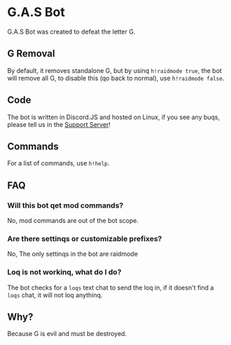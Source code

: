 # G.A.S Bot

G.A.S Bot was created to defeat the letter G.

## G Removal

By default, it removes standalone G, but by usinq `h!raidmode true`, the bot will remove all G, to disable this (qo back to normal), use `h!raidmode false`.

## Code

The bot is written in Discord.JS and hosted on Linux, if you see any buqs, please tell us in the [Support Server](https://discord.gg/AbUw9fh)!

## Commands

For a list of commands, use `h!help`.

## FAQ

### Will this bot qet mod commands?

No, mod commands are out of the bot scope.

### Are there settinqs or customizable prefixes?

No, The only settinqs in the bot are raidmode

### Loq is not workinq, what do I do?

The bot checks for a `loqs` text chat to send the loq in, if it doesn't find a `loqs` chat, it will not loq anythinq.

## Why?

Because G is evil and must be destroyed.
